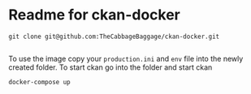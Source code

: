 # Readme for ckan-docker
```
git clone git@github.com:TheCabbageBaggage/ckan-docker.git


```

To use the image copy your ```production.ini``` and ```env``` file into the newly created folder. To start ckan go into the folder and start ckan

```
docker-compose up
```
